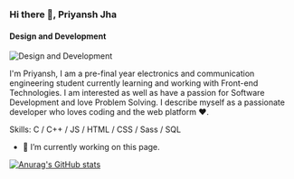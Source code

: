 ### Hi there 👋, Priyansh Jha
#### Design and Development
![Design and Development](https://media-exp3.licdn.com/dms/image/C5616AQEaqAFe6BRf8g/profile-displaybackgroundimage-shrink_350_1400/0/1621430980480?e=1629936000&v=beta&t=Mu0WB61Ttyz6zw8e0a2BY64H8qKxY_K9CK4uHR4ZoU4)

I'm Priyansh, I am a pre-final year electronics and communication engineering student currently learning and working with Front-end Technologies. I am interested as well as have a passion for Software Development and love Problem Solving. I describe myself as a passionate developer who loves coding and the web platform ❤️.

Skills: C / C++ /  JS / HTML / CSS / Sass /  SQL 

- 🔭 I’m currently working on this page. 






[![Anurag's GitHub stats](https://github-readme-stats.vercel.app/api?username=priyansh74)](https://github.com/anuraghazra/github-readme-stats)


